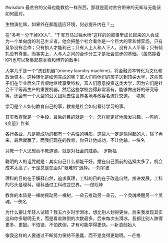 #wisdom 
最贫穷的父母也能教给一样东西，那就是面对贫穷带来的无知与无能该如何面对。

生物演化嘛，如果外在都能适应环境，何必提升内在？[--](https://mp.weixin.qq.com/s/g_FgfmZAaa9b2n8E0JAuSQ)

在“多考一分干掉XX人”、“千军万马过独木桥”这样的的叙事里成长起来的人会成为一个单向度的利己主义者。他会把整个社会看作是一个巨大的零和博弈场，只有竞争没有合作；只有损人才能利己；只有人上人和人下人，没有人人平等；只有倾轧没有尊重。而事实上，人与人之间的合作分工才是社会进步的基础。（虽然靠着KPI也可以聚集起原本零和博弈的敌手）

大学几乎是一个“洗钱机器”(money laundry machine)，将金融资本转化为文化和政治资本。这种转化是如何完成的呢？富人们将他们的孩子送到顶尖大学，这些孩子们在毕业后名正言顺地继续享受特权，富人们愿意投资这类大学，因为它们是社会不平等再生产的重要机器。然后这些学校变得非常富有，能够做出好的研究等等，还会有一个大型的公关团队去往世界各地与政客名流打交道。--项飙

学习是个人如何教育自己的事，教育是社会如何看待学习的事。

其实教育就是一个手段，最后的目的就是一个，怎样能更好地激发兴趣。--何帆，《变量》作者

各行各业，凡是能成功的都有一个共性的特质，这些人一定是输得起的人，输了再来，最后就赢了。而我们现在的教育，你只让他成功，不让他输。--佚名


只教一个人思想而不教道德，就是对社会的威胁。-罗斯福

聪明的人的诅咒就是：其实自己什么都能干好，摆在自己面前的选择太多了，机会成本太高了，于是总是在面对“艰难的”选择。--刘宇波


理科的目的在于解释自然，追求真理，工科的目的在于改造自然，推进发展。工科的尽头是理科，理科通过工科改变世界。---顾险峰

教育的本质是一棵树摇动另一棵树，一朵云推动另一朵云，一个灵魂唤醒另一个灵魂。--佚名

为什么要让年轻人试错？我五六岁时学滑冰，想比别人划得更快，后来我发现其实这和你多聪明无关，而是看谁跌倒的次数最多。后来每次去滑冰，我都比别人跌得更多、更狠。不怕错、不怕跌倒，才有可能学得更快。--新浪创始人

像我这样的人要通过不断努力保持不愚蠢，而不是变得更聪明。--芒格
